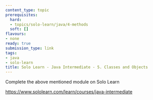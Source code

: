 ```yaml
---
content_type: topic
prerequisites:
  hard:
  - topics/solo-learn/java/4-methods
  soft: []
flavours:
- none
ready: true
submission_type: link
tags:
- java
- solo-learn
title: Solo Learn - Java Intermediate - 5. Classes and Objects
---
```


Complete the above mentioned module on Solo Learn

https://www.sololearn.com/learn/courses/java-intermediate